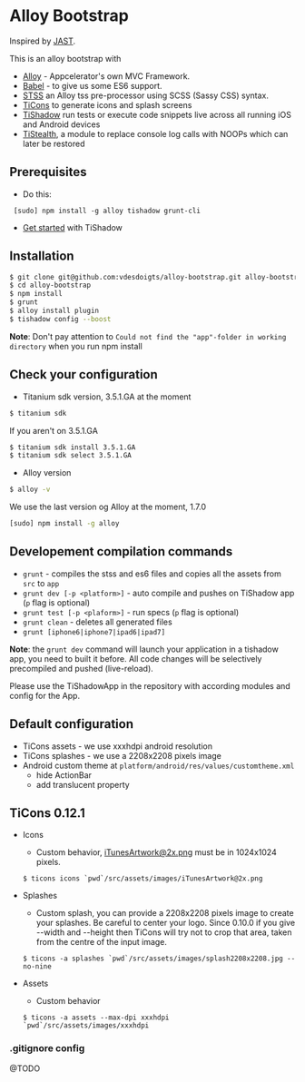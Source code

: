 # Alloy Bootstrap
Inspired by [JAST](https://github.com/dbankier/JAST).

This is an alloy bootstrap with
 * [Alloy](http://projects.appcelerator.com/alloy/docs/Alloy-bootstrap/index.html) -
   Appcelerator's own MVC Framework.
 * [Babel](https://babeljs.io/) - to give us some ES6 support.
 * [STSS](https://github.com/RonaldTreur/STSS) an Alloy tss pre-processor using SCSS (Sassy CSS) syntax.
 * [TiCons](https://github.com/fokkezb/ticons-cli) to generate icons and splash screens
 * [TiShadow](https://github.com/dbankier/TiShadow) run tests or execute code snippets live across all running iOS and Android devices
 * [TiStealth](https://github.com/fokkezb/ti-stealth), a module to replace console log calls with NOOPs which can later be restored


## Prerequisites

 * Do this:
```
 [sudo] npm install -g alloy tishadow grunt-cli
```
 * [Get started](http://tishadow.yydigital.com/getting%20started) with TiShadow


## Installation

```sh
$ git clone git@github.com:vdesdoigts/alloy-bootstrap.git alloy-bootstrap
$ cd alloy-bootstrap
$ npm install
$ grunt
$ alloy install plugin
$ tishadow config --boost
```

**Note**: Don't pay attention to `Could not find the "app"-folder in working directory` when you run npm install


## Check your configuration

 * Titanium sdk version, 3.5.1.GA at the moment
```sh
$ titanium sdk
```
If you aren't on 3.5.1.GA
```sh
$ titanium sdk install 3.5.1.GA
$ titanium sdk select 3.5.1.GA
```


 * Alloy version
```sh
$ alloy -v
```
We use the last version og Alloy at the moment, 1.7.0
```sh
[sudo] npm install -g alloy
```


## Developement compilation commands

 * `grunt` - compiles the stss and es6 files and copies all the assets from `src` to `app`
 * `grunt dev [-p <platform>]` - auto compile and pushes on TiShadow app (`p` flag is optional)
 * `grunt test [-p <plaform>]` - run specs  (`p` flag is optional)
 * `grunt clean` - deletes all generated files
 * `grunt [iphone6|iphone7|ipad6|ipad7]`

**Note**: the `grunt dev` command will launch your application in a tishadow app, you need to built it before.
All code changes will be selectively precompiled and pushed (live-reload).

Please use the TiShadowApp in the repository with according modules and config for the App.


## Default configuration
 * TiCons assets - we use xxxhdpi android resolution
 * TiCons splashes - we use a 2208x2208 pixels image
 * Android custom theme at `platform/android/res/values/customtheme.xml`
    * hide ActionBar
    * add translucent property


## TiCons 0.12.1

 * Icons

    * Custom behavior, iTunesArtwork@2x.png must be in 1024x1024 pixels.
    ```
    $ ticons icons `pwd`/src/assets/images/iTunesArtwork@2x.png
    ```


 * Splashes

    * Custom splash, you can provide a 2208x2208 pixels image to create your splashes. Be careful to center your logo. Since 0.10.0 if you give --width <width> and --height <height> then TiCons will try not to crop that area, taken from the centre of the input image.
    ```
    $ ticons -a splashes `pwd`/src/assets/images/splash2208x2208.jpg --no-nine
    ```



 * Assets

    * Custom behavior
    ```
    $ ticons -a assets --max-dpi xxxhdpi `pwd`/src/assets/images/xxxhdpi
    ```


### .gitignore config
@TODO
